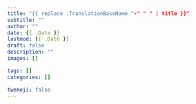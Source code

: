```yaml
---
title: "{{ replace .TranslationBaseName "-" " " | title }}"
subtitle: ""
author: ""
date: {{ .Date }}
lastmod: {{ .Date }}
draft: false
description: ""
images: []

tags: []
categories: []

twemoji: false
---
```


